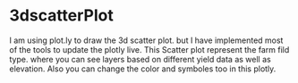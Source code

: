 # 3dscatterPlot
I am using plot.ly to draw the 3d scatter plot. but I have implemented most of the tools to update the plotly live. 
This Scatter plot represent the farm fild type. where you can see layers based on different yield data as well as elevation.
Also you can change the color and symboles too in this plotly.
